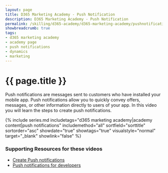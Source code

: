 ```yaml
---
layout: page
title: D365 Marketing Academy - Push Notification
description: D365 Marketing Academy - Push Notification
permalink: /skilling/d365-academy/d365-marketing-academy/pushnotification
showbreadcrumb: true
tags: 
- d365 marketing academy
- academy page
- push notifications
- dynamics
- marketing
---
```


# {{ page.title }}


Push notifications are messages sent to customers who have installed your mobile app. Push notifications allow you to quickly convey offers, messages, or other information directly to users of your app. In this video you will learn the steps to create push notifications. 

{% include series.md 
    includetags="d365 marketing academy|academy content|push notifications" 
    includemethod="all" sortfield="sorttitle" sortorder="asc" 
    showdate="true" showtags="true" 
    visualstyle="normal" target="_blank" showlink="false"
%}

### Supporting Resources for these videos

* <a href="https://learn.microsoft.com/en-us/dynamics365/marketing/real-time-marketing-push-notifications" target="_blank">Create Push notifications
* <a href="https://learn.microsoft.com/en-us/dynamics365/marketing/real-time-marketing-developer-push" target="_blank">Push notifications for developers
